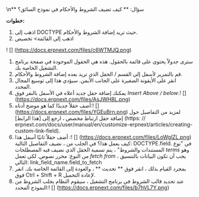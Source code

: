 \n** سؤال: ** كيف تضيف الشروط والأحكام في نموذج السائق؟

**خطوات:**

1. اذهب إلى DOCTYPE حيث تريد إضافة الشروط والأحكام.
2. اذهب إلى القائمة> تخصيص

! [] (https://docs.erpnext.com/files/c6WTMJQ.png)

1. سترى جدولاً يحتوي على قائمة بالحقول. هذه هي الحقول الموجودة في صفحة برنامج التشغيل الخاصة بك.
2. قم بالتمرير لأسفل إلى القسم / الحقل الذي تريد بعده إضافة الشروط والأحكام.
3. انقر على الأيقونة الصغيرة على الجانب الأيمن. سيؤدي هذا إلى توسيع المجال المحدد.
4. يمكنك إضافة حقل جديد أعلاه في الأسفل بالنقر فوق _Insert Above / below_.! [] (https://docs.erpnext.com/files/AsJWH8L.png)
5. أضف حقلاً جديدًا كما هو موضح أدناه:! [] (https://docs.erpnext.com/files/YGEuBrn.png) لمزيد من التفاصيل حول إضافة حقل ارتباط مخصص ، ارجع إلى [هذا الرابط] (https: // erpnext.com/docs/user/manual/en/customize-erpnext/articles/creating-custom-link-field).
6. أضف حقلاً ثانيًا أسفل هذا :! [] (https://docs.erpnext.com/files/LoWglZL.png) كيف يعمل هذا؟ في الجلب من ، نضيف التفاصيل التالية: DOCTYPE.field. في "نوع المستندات والشروط" ، يتم تسمية الحقل الذي نضيف فيه المصطلحات _terms_ وهو من النوع: محرر نصوص. لكي تعمل _fetch from_ ، يجب أن تكون البيانات بالتنسيق التالي: link_field_name.field_to_fetch
7. بمجرد القيام بذلك ، انقر فوق ** تحديث ** ، والعودة إلى القائمة الخاصة بك. انقر فوق Ctrl + Shift + R لإعادة التحميل.
8. عند تحديد قالب الشروط في برنامج التشغيل ، سيقوم النظام بجلب الشروط من النموذج المحدد:! [] (https://docs.erpnext.com/files/b7hVL7Y.png)